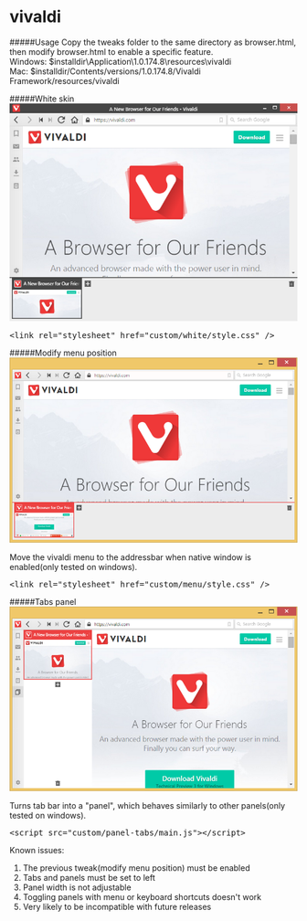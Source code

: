 # vivaldi

#####Usage
Copy the tweaks folder to the same directory as browser.html, then modify browser.html to enable a specific feature.<br>
Windows: $installdir\Application\1.0.174.8\resources\vivaldi<br>
Mac: $installdir/Contents/versions/1.0.174.8/Vivaldi Framework/resources/vivaldi

#####White skin
![](/screenshots/white.png?raw=true)

<pre>&lt;link rel="stylesheet" href="custom/white/style.css" /&gt;</pre>

#####Modify menu position
![](/screenshots/menu.png?raw=true)

Move the vivaldi menu to the addressbar when native window is enabled(only tested on windows).

<pre>&lt;link rel="stylesheet" href="custom/menu/style.css" /&gt;</pre>

#####Tabs panel
![](/screenshots/panel-tabs.png?raw=true)

Turns tab bar into a "panel", which behaves similarly to other panels(only tested on windows).

<pre>&lt;script src="custom/panel-tabs/main.js"&gt;&lt;/script&gt;</pre>

Known issues:

1. The previous tweak(modify menu position) must be enabled
2. Tabs and panels must be set to left
3. Panel width is not adjustable
4. Toggling panels with menu or keyboard shortcuts doesn't work
5. Very likely to be incompatible with future releases

<style>
image{width:400px}
</style>
